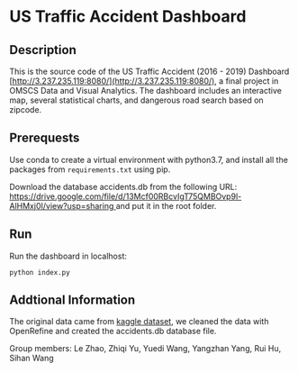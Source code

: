 # US Traffic Accident Dashboard
## Description
This is the source code of the US Traffic Accident (2016 - 2019) Dashboard [http://3.237.235.119:8080/](http://3.237.235.119:8080/), a final project in OMSCS Data and Visual Analytics. The dashboard includes an interactive map, several statistical charts, and dangerous road search based on zipcode.

## Prerequests
Use conda to create a virtual environment with python3.7, and install all the packages from `requirements.txt` using pip.

Download the database accidents.db from the following URL:
[https://drive.google.com/file/d/13Mcf00RBcvIgT75QMBOvp9l-AlHMxj0I/view?usp=sharing ](https://drive.google.com/file/d/13Mcf00RBcvIgT75QMBOvp9l-AlHMxj0I/view?usp=sharing )and put it in the root folder.

## Run
Run the dashboard in localhost:

`python index.py`

## Addtional Information
The original data came from [kaggle dataset](https://www.kaggle.com/sobhanmoosavi/us-accidents), we cleaned the data with OpenRefine and created the accidents.db database file.

Group members: Le Zhao, Zhiqi Yu, Yuedi Wang, Yangzhan Yang, Rui Hu, Sihan Wang





